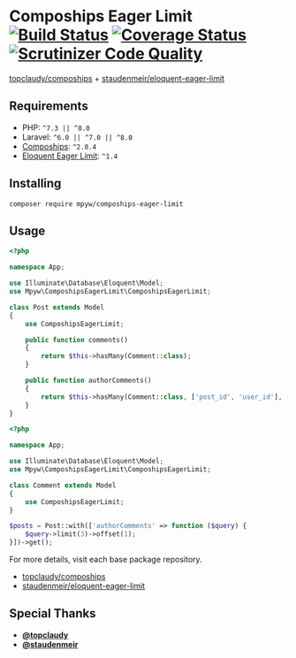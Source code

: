 # Compoships Eager Limit [![Build Status](https://github.com/mpyw/compoships-eager-limit/actions/workflows/ci.yml/badge.svg?branch=master)](https://github.com/mpyw/compoships-eager-limit/actions) [![Coverage Status](https://coveralls.io/repos/github/mpyw/compoships-eager-limit/badge.svg?branch=master)](https://coveralls.io/github/mpyw/compoships-eager-limit?branch=master) [![Scrutinizer Code Quality](https://scrutinizer-ci.com/g/mpyw/compoships-eager-limit/badges/quality-score.png?b=master)](https://scrutinizer-ci.com/g/mpyw/compoships-eager-limit/?branch=master)

[topclaudy/compoships](https://github.com/topclaudy/compoships) + [staudenmeir/eloquent-eager-limit](https://github.com/staudenmeir/eloquent-eager-limit)

## Requirements

- PHP: `^7.3 || ^8.0`
- Laravel: `^6.0 || ^7.0 || ^8.0`
- [Compoships](https://github.com/topclaudy/compoships): `^2.0.4`
- [Eloquent Eager Limit](https://github.com/staudenmeir/eloquent-eager-limit): `^1.4`

## Installing

```
composer require mpyw/compoships-eager-limit
```

## Usage

```php
<?php

namespace App;

use Illuminate\Database\Eloquent\Model;
use Mpyw\ComposhipsEagerLimit\ComposhipsEagerLimit;

class Post extends Model
{
    use ComposhipsEagerLimit;

    public function comments()
    {
        return $this->hasMany(Comment::class);
    }

    public function authorComments()
    {
        return $this->hasMany(Comment::class, ['post_id', 'user_id'], ['id', 'user_id']);
    }
}
```

```php
<?php

namespace App;

use Illuminate\Database\Eloquent\Model;
use Mpyw\ComposhipsEagerLimit\ComposhipsEagerLimit;

class Comment extends Model
{
    use ComposhipsEagerLimit;
}
```

```php
$posts = Post::with(['authorComments' => function ($query) {
    $query->limit(3)->offset(1);
}])->get();
```

For more details, visit each base package repository.

- [topclaudy/compoships](https://github.com/topclaudy/compoships)
- [staudenmeir/eloquent-eager-limit](https://github.com/staudenmeir/eloquent-eager-limit)

## Special Thanks

- **[@topclaudy](https://github.com/topclaudy)**
- **[@staudenmeir](https://github.com/staudenmeir)**

